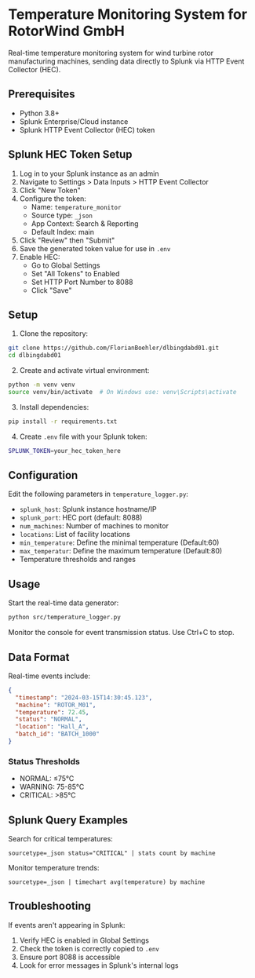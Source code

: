 # Temperature Monitoring System for RotorWind GmbH

Real-time temperature monitoring system for wind turbine rotor manufacturing machines, sending data directly to Splunk via HTTP Event Collector (HEC).

## Prerequisites

- Python 3.8+
- Splunk Enterprise/Cloud instance
- Splunk HTTP Event Collector (HEC) token

## Splunk HEC Token Setup

1. Log in to your Splunk instance as an admin
2. Navigate to Settings > Data Inputs > HTTP Event Collector
3. Click "New Token"
4. Configure the token:
   - Name: `temperature_monitor`
   - Source type: `_json`
   - App Context: Search & Reporting
   - Default Index: main
5. Click "Review" then "Submit"
6. Save the generated token value for use in `.env`
7. Enable HEC:
   - Go to Global Settings
   - Set "All Tokens" to Enabled
   - Set HTTP Port Number to 8088
   - Click "Save"

## Setup

1. Clone the repository:
```bash
git clone https://github.com/FlorianBoehler/dlbingdabd01.git
cd dlbingdabd01
```

2. Create and activate virtual environment:
```bash
python -m venv venv
source venv/bin/activate  # On Windows use: venv\Scripts\activate
```

3. Install dependencies:
```bash
pip install -r requirements.txt
```

4. Create `.env` file with your Splunk token:
```bash
SPLUNK_TOKEN=your_hec_token_here
```

## Configuration

Edit the following parameters in `temperature_logger.py`:
- `splunk_host`: Splunk instance hostname/IP
- `splunk_port`: HEC port (default: 8088)
- `num_machines`: Number of machines to monitor
- `locations`: List of facility locations
- `min_temperature`: Define the minimal temperature (Default:60)
- `max_temperatur`: Define the maximum temperature (Default:80)
- Temperature thresholds and ranges

## Usage

Start the real-time data generator:
```bash
python src/temperature_logger.py
```

Monitor the console for event transmission status. Use Ctrl+C to stop.

## Data Format

Real-time events include:
```json
{
  "timestamp": "2024-03-15T14:30:45.123",
  "machine": "ROTOR_M01",
  "temperature": 72.45,
  "status": "NORMAL",
  "location": "Hall_A",
  "batch_id": "BATCH_1000"
}
```

### Status Thresholds
- NORMAL: ≤75°C
- WARNING: 75-85°C
- CRITICAL: >85°C

## Splunk Query Examples

Search for critical temperatures:
```
sourcetype=_json status="CRITICAL" | stats count by machine
```

Monitor temperature trends:
```
sourcetype=_json | timechart avg(temperature) by machine
```

## Troubleshooting

If events aren't appearing in Splunk:
1. Verify HEC is enabled in Global Settings
2. Check the token is correctly copied to `.env`
3. Ensure port 8088 is accessible
4. Look for error messages in Splunk's internal logs